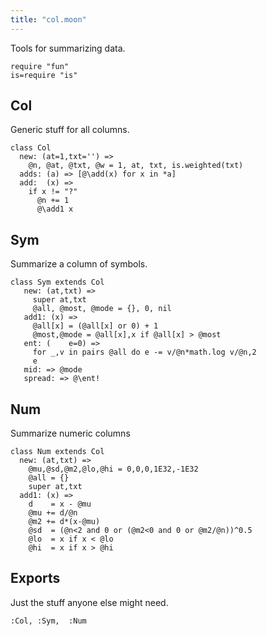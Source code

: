 ```yaml
---
title: "col.moon"
---
```



Tools for summarizing data.

```moonscript
require "fun"
is=require "is"
```

## Col
Generic stuff for all columns.

```moonscript
class Col
  new: (at=1,txt='') => 
    @n, @at, @txt, @w = 1, at, txt, is.weighted(txt)
  adds: (a) => [@\add(x) for x in *a]
  add:  (x) =>
    if x != "?" 
      @n += 1
      @\add1 x
```

## Sym
Summarize a column of symbols.

```moonscript
class Sym extends Col
   new: (at,txt) =>
     super at,txt
     @all, @most, @mode = {}, 0, nil
   add1: (x) =>
     @all[x] = (@all[x] or 0) + 1
     @most,@mode = @all[x],x if @all[x] > @most
   ent: (    e=0) =>
     for _,v in pairs @all do e -= v/@n*math.log v/@n,2
     e
   mid: => @mode
   spread: => @\ent!
```

## Num
Summarize numeric columns

```moonscript
class Num extends Col
  new: (at,txt) =>
    @mu,@sd,@m2,@lo,@hi = 0,0,0,1E32,-1E32
    @all = {}
    super at,txt
  add1: (x) =>
    d    = x - @mu
    @mu += d/@n
    @m2 += d*(x-@mu)
    @sd  = (@n<2 and 0 or (@m2<0 and 0 or @m2/@n))^0.5
    @lo  = x if x < @lo
    @hi  = x if x > @hi
```

## Exports
Just the stuff anyone else might need.

```moonscript
:Col, :Sym,  :Num
```
